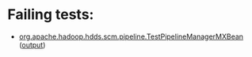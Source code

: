 # Failing tests: 

 * [org.apache.hadoop.hdds.scm.pipeline.TestPipelineManagerMXBean](hadoop-ozone/integration-test/org.apache.hadoop.hdds.scm.pipeline.TestPipelineManagerMXBean.txt) ([output](hadoop-ozone/integration-test/org.apache.hadoop.hdds.scm.pipeline.TestPipelineManagerMXBean-output.txt))
